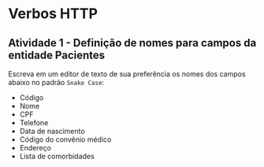 # Verbos HTTP

## Atividade 1 - Definição de nomes para campos da entidade Pacientes

Escreva em um editor de texto de sua preferência os nomes dos campos abaixo no padrão `Snake Case`:

* Código
* Nome
* CPF
* Telefone
* Data de nascimento
* Código do convênio médico
* Endereço
* Lista de comorbidades